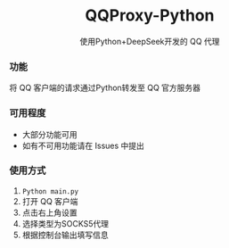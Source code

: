 <h1 align="center">QQProxy-Python</h1>

<p align="center">
  使用Python+DeepSeek开发的 QQ 代理
</p>

### 功能
将 QQ 客户端的请求通过Python转发至 QQ 官方服务器

### 可用程度
* 大部分功能可用
* 如有不可用功能请在 Issues 中提出

### 使用方式
1. `Python main.py`
2. 打开 QQ 客户端
3. 点击右上角设置
4. 选择类型为SOCKS5代理
5. 根据控制台输出填写信息
